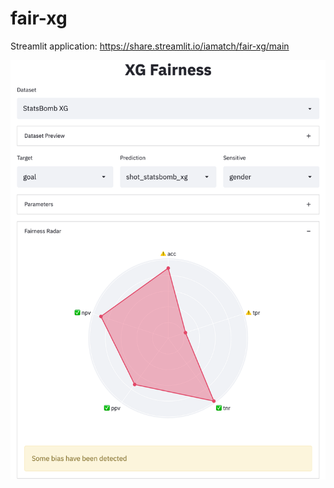 # fair-xg

Streamlit application: https://share.streamlit.io/iamatch/fair-xg/main

![XG Fairness](static/streamlit.png "XG Fairness")